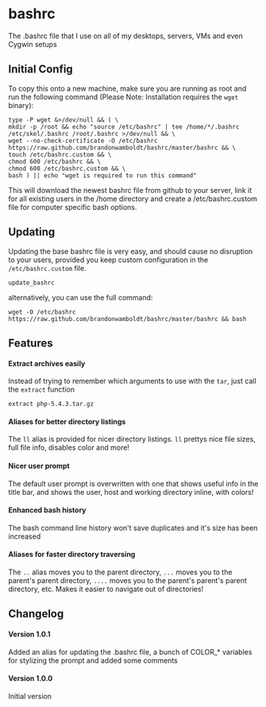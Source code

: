 bashrc
======

The .bashrc file that I use on all of my desktops, servers, VMs and even Cygwin setups

Initial Config
--------------

To copy this onto a new machine, make sure you are running as root and run the following command (Please Note: Installation requires the `wget` binary):

```
type -P wget &>/dev/null && ( \
mkdir -p /root && echo "source /etc/bashrc" | tee /home/*/.bashrc /etc/skel/.bashrc /root/.bashrc >/dev/null && \
wget --no-check-certificate -O /etc/bashrc https://raw.github.com/brandonwamboldt/bashrc/master/bashrc && \
touch /etc/bashrc.custom && \
chmod 600 /etc/bashrc && \
chmod 600 /etc/bashrc.custom && \
bash ) || echo "wget is required to run this command"
```

This will download the newest bashrc file from github to your server, link it for all existing users in the /home directory and create a /etc/bashrc.custom file for computer specific bash options.

Updating
--------

Updating the base bashrc file is very easy, and should cause no disruption to your users, provided you keep custom configuration in the `/etc/bashrc.custom` file.

```
update_bashrc
```

alternatively, you can use the full command:

```
wget -O /etc/bashrc https://raw.github.com/brandonwamboldt/bashrc/master/bashrc && bash
```

Features
--------

#### Extract archives easily

Instead of trying to remember which arguments to use with the `tar`, just call the `extract` function

```
extract php-5.4.3.tar.gz
```

#### Aliases for better directory listings

The `ll` alias is provided for nicer directory listings. `ll` prettys nice file sizes, full file info, disables color and more!

#### Nicer user prompt

The default user prompt is overwritten with one that shows useful info in the title bar, and shows the user, host and working directory inline, with colors!

#### Enhanced bash history

The bash command line history won't save duplicates and it's size has been increased

#### Aliases for faster directory traversing

The `..` alias moves you to the parent directory, `...` moves you to the parent's parent directory, `....` moves you to the parent's parent's parent directory, etc. Makes it easier to navigate out of directories!

Changelog
---------

#### Version 1.0.1

Added an alias for updating the .bashrc file, a bunch of COLOR_* variables for stylizing the prompt and added some comments

#### Version 1.0.0

Initial version
